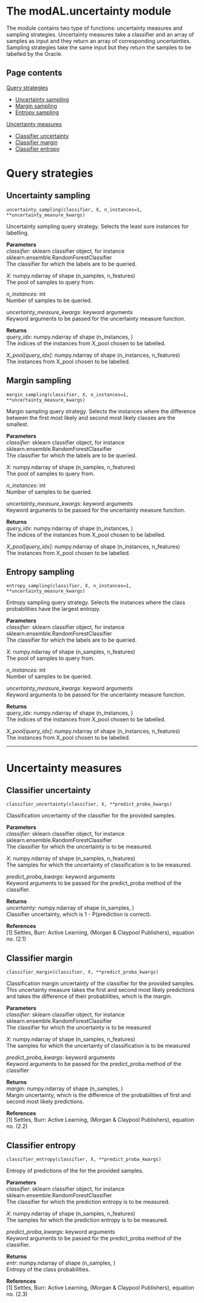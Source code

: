 # The modAL.uncertainty module
The module contains two type of functions: uncertainty measures and sampling strategies. Uncertainty measures take a classifier and an array of samples as input and they return an array of corresponding uncertainties. Sampling strategies take the same input but they return the samples to be labelled by the Oracle.

## Page contents
[Query strategies](#query-strategies)  
* [Uncertainty sampling](#uncertainty-sampling)  
* [Margin sampling](#margin-sampling)  
* [Entropy sampling](#entropy-sampling)

[Uncertainty measures](#uncertainty-measures)  
* [Classifier uncertainty](#classifier-uncertainty)  
* [Classifier margin](#classifier-margin)  
* [Classifier entropy](#classifier-entropy)  

# Query strategies<a name="query-strategies"></a>

## Uncertainty sampling<a name="uncertainty-sampling"></a>

```uncertainty_sampling(classifier, X, n_instances=1, **uncertainty_measure_kwargs)```

Uncertainty sampling query strategy. Selects the least sure instances for labelling.

**Parameters**  
*classifier*: sklearn classifier object, for instance sklearn.ensemble.RandomForestClassifier  
    The classifier for which the labels are to be queried.

*X*: numpy.ndarray of shape (n_samples, n_features)  
    The pool of samples to query from.

*n_instances*: int  
    Number of samples to be queried.

*uncertainty_measure_kwargs*: keyword arguments  
    Keyword arguments to be passed for the uncertainty measure function.

**Returns**  
*query_idx*: numpy.ndarray of shape (n_instances, )  
    The indices of the instances from X_pool chosen to be labelled.

*X_pool[query_idx]*: numpy.ndarray of shape (n_instances, n_features)  
    The instances from X_pool chosen to be labelled.

## Margin sampling<a name="margin-sampling"></a>

```margin_sampling(classifier, X, n_instances=1, **uncertainty_measure_kwargs)```

Margin sampling query strategy. Selects the instances where the difference between
the first most likely and second most likely classes are the smallest.

**Parameters**  
*classifier*: sklearn classifier object, for instance sklearn.ensemble.RandomForestClassifier  
    The classifier for which the labels are to be queried.

*X*: numpy.ndarray of shape (n_samples, n_features)  
    The pool of samples to query from.

*n_instances*: int  
    Number of samples to be queried.

*uncertainty_measure_kwargs*: keyword arguments  
    Keyword arguments to be passed for the uncertainty measure function.

**Returns**  
*query_idx*: numpy.ndarray of shape (n_instances, )  
    The indices of the instances from X_pool chosen to be labelled.

*X_pool[query_idx]*: numpy.ndarray of shape (n_instances, n_features)  
    The instances from X_pool chosen to be labelled.

## Entropy sampling<a name="entropy-sampling"></a>

```entropy_sampling(classifier, X, n_instances=1, **uncertainty_measure_kwargs)```

Entropy sampling query strategy. Selects the instances where the class probabilities
have the largest entropy.

**Parameters**  
*classifier*: sklearn classifier object, for instance sklearn.ensemble.RandomForestClassifier  
    The classifier for which the labels are to be queried.

*X*: numpy.ndarray of shape (n_samples, n_features)  
    The pool of samples to query from.

*n_instances*: int  
    Number of samples to be queried.

*uncertainty_measure_kwargs*: keyword arguments  
    Keyword arguments to be passed for the uncertainty measure function.

**Returns**  
*query_idx*: numpy.ndarray of shape (n_instances, )  
    The indices of the instances from X_pool chosen to be labelled.

*X_pool[query_idx]*: numpy.ndarray of shape (n_instances, n_features)  
    The instances from X_pool chosen to be labelled.

***

# Uncertainty measures<a name="uncertainty-measures"></a>

## Classifier uncertainty<a name="classifier-uncertainty"></a>

```classifier_uncertainty(classifier, X, **predict_proba_kwargs)```

Classification uncertainty of the classifier for the provided samples.

**Parameters**  
*classifier*: sklearn classifier object, for instance sklearn.ensemble.RandomForestClassifier  
    The classifier for which the uncertainty is to be measured.

*X*: numpy.ndarray of shape (n_samples, n_features)  
    The samples for which the uncertainty of classification is to be measured.

*predict_proba_kwargs*: keyword arguments  
    Keyword arguments to be passed for the predict_proba method of the classifier.

**Returns**  
*uncertainty*: numpy.ndarray of shape (n_samples, )  
    Classifier uncertainty, which is 1 - P(prediction is correct).

**References**  
\[1\] Settles, Burr: Active Learning, (Morgan & Claypool Publishers), equation no. (2.1)

## Classifier margin<a name="classifier-margin"></a>

```classifier_margin(classifier, X, **predict_proba_kwargs)```

Classification margin uncertainty of the classifier for the provided samples.
This uncertainty measure takes the first and second most likely predictions
and takes the difference of their probabilities, which is the margin.

**Parameters**  
*classifier*: sklearn classifier object, for instance sklearn.ensemble.RandomForestClassifier  
    The classifier for which the uncertainty is to be measured

*X*: numpy.ndarray of shape (n_samples, n_features)  
    The samples for which the uncertainty of classification is to be measured

*predict_proba_kwargs*: keyword arguments  
    Keyword arguments to be passed for the predict_proba method of the classifier

**Returns**  
*margin*: numpy.ndarray of shape (n_samples, )  
    Margin uncertainty, which is the difference of the probabilities of first
    and second most likely predictions.

**References**  
\[1\] Settles, Burr: Active Learning, (Morgan & Claypool Publishers), equation no. (2.2)

## Classifier entropy<a name="classifier-entropy"></a>

```classifier_entropy(classifier, X, **predict_proba_kwargs)```  

Entropy of predictions of the for the provided samples.

**Parameters**  
*classifier*: sklearn classifier object, for instance sklearn.ensemble.RandomForestClassifier  
    The classifier for which the prediction entropy is to be measured.

*X*: numpy.ndarray of shape (n_samples, n_features)  
    The samples for which the prediction entropy is to be measured.

*predict_proba_kwargs*: keyword arguments  
    Keyword arguments to be passed for the predict_proba method of the classifier.

**Returns**  
*entr*: numpy.ndarray of shape (n_samples, )  
    Entropy of the class probabilities.

**References**  
\[1\] Settles, Burr: Active Learning, (Morgan & Claypool Publishers), equation no. (2.3)
